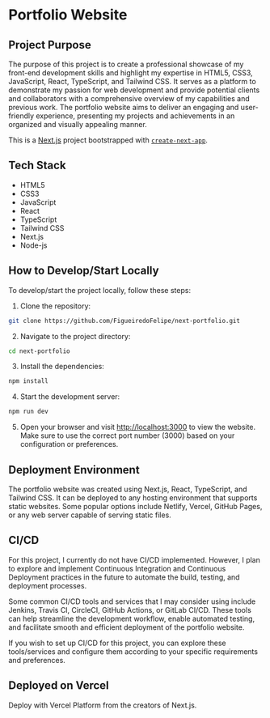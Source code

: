 # Portfolio Website

## Project Purpose

The purpose of this project is to create a professional showcase of my front-end development skills and highlight my expertise in HTML5, CSS3, JavaScript, React, TypeScript, and Tailwind CSS. It serves as a platform to demonstrate my passion for web development and provide potential clients and collaborators with a comprehensive overview of my capabilities and previous work. The portfolio website aims to deliver an engaging and user-friendly experience, presenting my projects and achievements in an organized and visually appealing manner.

This is a [Next.js](https://nextjs.org/) project bootstrapped with [`create-next-app`](https://github.com/vercel/next.js/tree/canary/packages/create-next-app).

## Tech Stack

- HTML5
- CSS3
- JavaScript
- React
- TypeScript
- Tailwind CSS
- Next.js
- Node-js

## How to Develop/Start Locally

To develop/start the project locally, follow these steps:

1. Clone the repository:

```bash
git clone https://github.com/FigueiredoFelipe/next-portfolio.git
```

2. Navigate to the project directory:

```bash
cd next-portfolio
```

3. Install the dependencies:

```bash
npm install
```

4. Start the development server:

```bash
npm run dev
```

5. Open your browser and visit [http://localhost:3000](http://localhost:3000) to view the website.
   Make sure to use the correct port number (3000) based on your configuration or preferences.

## Deployment Environment

The portfolio website was created using Next.js, React, TypeScript, and Tailwind CSS. It can be deployed to any hosting environment that supports static websites. Some popular options include Netlify, Vercel, GitHub Pages, or any web server capable of serving static files.

## CI/CD

For this project, I currently do not have CI/CD implemented. However, I plan to explore and implement Continuous Integration and Continuous Deployment practices in the future to automate the build, testing, and deployment processes.

Some common CI/CD tools and services that I may consider using include Jenkins, Travis CI, CircleCI, GitHub Actions, or GitLab CI/CD. These tools can help streamline the development workflow, enable automated testing, and facilitate smooth and efficient deployment of the portfolio website.

If you wish to set up CI/CD for this project, you can explore these tools/services and configure them according to your specific requirements and preferences.

## Deployed on Vercel

Deploy with Vercel Platform from the creators of Next.js.
